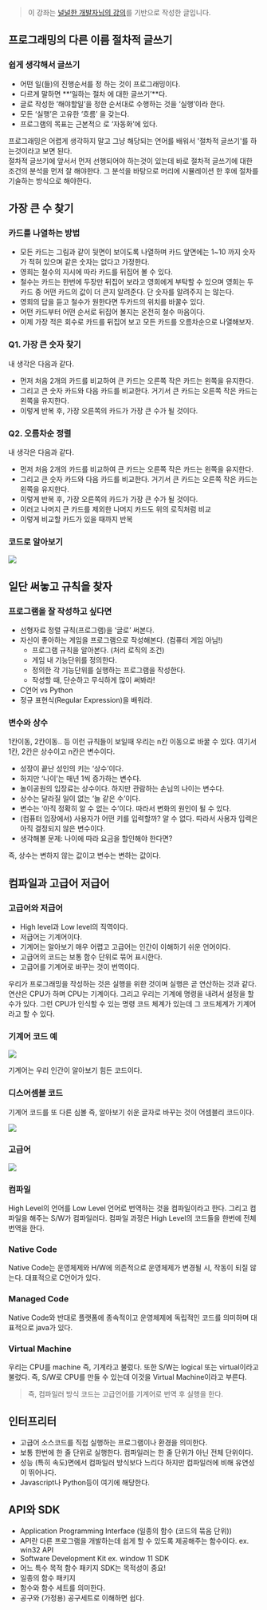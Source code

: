> 이 강좌는 [널널한 개발자님의 강의](https://www.inflearn.com/course/%EB%84%93%EA%B3%A0%EC%96%95%EA%B2%8C-%EC%BB%B4%EA%B3%B5-%EC%A0%84%EA%B3%B5%EC%9E%90/dashboard)를 기반으로 작성한 글입니다.

## 프로그래밍의 다른 이름 절차적 글쓰기

### 쉽게 생각해서 글쓰기

- 어떤 일(들)의 진행순서를 정 하는 것이 프로그래밍이다.
- 다르게 말하면 **‘일하는 절차 에 대한 글쓰기’**다.
- 글로 작성한 ‘해야할일’을 정한 순서대로 수행하는 것을 ‘실행’이라 한다.
- 모든 ‘실행’은 고유한 ‘흐름’ 을 갖는다.
- 프로그램의 목표는 근본적으 로 ‘자동화’에 있다.

프로그래밍은 어렵게 생각하지 말고 그냥 해당되는 언어를 배워서 '절차적 글쓰기'를 하는것이라고 보면 된다.  
절차적 글쓰기에 앞서서 먼저 선행되어야 하는것이 있는데 바로 절차적 글쓰기에 대한 조건의 분석을 먼저 잘 해야한다. 그 분석을 바탕으로 머리에 시뮬레이션 한 후에 절차를 기술하는 방식으로 해야한다.

## 가장 큰 수 찾기

### 카드를 나열하는 방법

- 모든 카드는 그림과 같이 뒷면이 보이도록 나열하며 카드 앞면에는 1~10 까지 숫자가 적혀 있으며 같은 숫자는 없다고 가정한다.
- 영희는 철수의 지시에 따라 카드를 뒤집어 볼 수 있다.
- 철수는 카드는 한번에 두장만 뒤집어 보라고 영희에게 부탁할 수 있으며 영희는 두 카드 중 어떤 카드의 값이 더 큰지 알려준다. 단 숫자를 알려주지 는 않는다.
- 영희의 답을 듣고 철수가 원한다면 두카드의 위치를 바꿀수 있다.
- 어떤 카드부터 어떤 순서로 뒤집어 볼지는 온전히 철수 마음이다.
- 이제 가장 적은 회수로 카드를 뒤집어 보고 모든 카드를 오름차순으로 나열해보자.

### Q1. 가장 큰 숫자 찾기

내 생각은 다음과 같다.

- 먼저 처음 2개의 카드를 비교하여 큰 카드는 오른쪽 작은 카드는 왼쪽을 유지한다.
- 그리고 큰 숫자 카드와 다음 카드를 비교한다. 거기서 큰 카드는 오른쪽 작은 카드는 왼쪽을 유지한다.
- 이렇게 반복 후, 가장 오른쪽의 카드가 가장 큰 수가 될 것이다.

### Q2. 오름차순 정렬

내 생각은 다음과 같다.

- 먼저 처음 2개의 카드를 비교하여 큰 카드는 오른쪽 작은 카드는 왼쪽을 유지한다.
- 그리고 큰 숫자 카드와 다음 카드를 비교한다. 거기서 큰 카드는 오른쪽 작은 카드는 왼쪽을 유지한다.
- 이렇게 반복 후, 가장 오른쪽의 카드가 가장 큰 수가 될 것이다.
- 이러고 나머지 큰 카드를 제외한 나머지 카드도 위의 로직처럼 비교
- 이렇게 비교할 카드가 있을 때까지 반복

### 코드로 알아보기

![](https://velog.velcdn.com/images/bini/post/2e766c2b-d560-4a1b-b533-ad8149d9b860/image.png)

## 일단 써놓고 규칙을 찾자

### 프로그램을 잘 작성하고 싶다면

- 선형자료 정렬 규칙(프로그램)을 ‘글로’ 써본다.
- 자신이 좋아하는 게임을 프로그램으로 작성해본다. (컴퓨터 게임 아님!)
  - 프로그램 규칙을 알아본다. (처리 로직의 조건)
  - 게임 내 기능단위를 정의한다.
  - 정의한 각 기능단위를 실행하는 프로그램을 작성한다.
  - 작성할 때, 단순하고 무식하게 많이 써봐라!
- C언어 vs Python
- 정규 표현식(Regular Expression)을 배워라.

### 변수와 상수

1칸이동, 2칸이동.. 등 이런 규칙들이 보일때 우리는 n칸 이동으로 바꿀 수 있다. 여기서 1칸, 2칸은 상수이고 n칸은 변수이다.

- 성장이 끝난 성인의 키는 ‘상수’이다.
- 하지만 ‘나이’는 매년 1씩 증가하는 변수다.
- 놀이공원의 입장료는 상수이다. 하지만 관람하는 손님의 나이는 변수다.
- 상수는 달라질 일이 없는 ‘늘 같은 수’이다.
- 변수는 ‘아직 정확히 알 수 없는 수’이다. 따라서 변화의 원인이 될 수 있다.
- (컴퓨터 입장에서) 사용자가 어떤 키를 입력할까? 알 수 없다. 따라서 사용자 입력은 아직 결정되지 않은 변수이다.
- 생각해볼 문제: 나이에 따라 요금을 할인해야 한다면?

즉, 상수는 변하지 않는 값이고 변수는 변하는 값이다.

## 컴파일과 고급어 저급어

### 고급어와 저급어

- High level과 Low level의 직역이다.
- 저급어는 기계어이다.
- 기계어는 알아보기 매우 어렵고 고급어는 인간이 이해하기 쉬운 언어이다.
- 고급어의 코드는 보통 함수 단위로 묶어 표시한다.
- 고급어를 기계어로 바꾸는 것이 번역이다.

우리가 프로그래밍을 작성하는 것은 실행을 위한 것이며 실행은 곧 연산하는 것과 같다. 연산은 CPU가 하며 CPU는 기계이다. 그리고 우리는 기계에 명령을 내려서 설정을 할 수가 있다. 그런 CPU가 인식할 수 있는 명령 코드 체계가 있는데 그 코드체계가 기계어라고 할 수 있다.

### 기계어 코드 예

![](https://velog.velcdn.com/images/bini/post/90ade1d7-9048-49a7-b750-ba7ecbca8d20/image.png)

기계어는 우리 인간이 알아보기 힘든 코드이다.

### 디스어셈블 코드

기계어 코드를 또 다른 심볼 즉, 알아보기 쉬운 글자로 바꾸는 것이 어셈블리 코드이다.

![](https://velog.velcdn.com/images/bini/post/e21802ce-df00-4c53-843a-27714d78a26e/image.png)

### 고급어

![](https://velog.velcdn.com/images/bini/post/a85b8be3-8b82-42e6-adf0-c4d7d1415406/image.png)

### 컴파일

High Level의 언어를 Low Level 언어로 번역하는 것을 컴파일이라고 한다. 그리고 컴파일을 해주는 S/W가 컴파일러다. 컴파일 과정은 High Level의 코드들을 한번에 전체 번역을 한다.

### Native Code

Native Code는 운영체제와 H/W에 의존적으로 운영체제가 변경될 시, 작동이 되질 않는다. 대표적으로 C언어가 있다.

### Managed Code

Native Code와 반대로 플랫폼에 종속적이고 운영체제에 독립적인 코드를 의미하며 대표적으로 java가 있다.

### Virtual Machine

우리는 CPU를 machine 즉, 기계라고 불렀다. 또한 S/W는 logical 또는 virtual이라고 불렀다. 즉, S/W로 CPU를 만들 수 있는데 이것을 Virtual Machine이라고 부른다.

> 즉, 컴파일러 방식 코드는 고급언어를 기계어로 번역 후 실행을 한다.

## 인터프리터

- 고급어 소스코드를 직접 실행하는 프로그램이나 환경을 의미한다.
- 보통 한번에 한 줄 단위로 실행한다. 컴파일러는 한 줄 단위가 아닌 전체 단위이다.
- 성능 (특히 속도)면에서 컴파일러 방식보다 느리다 하지만 컴파일러에 비해 유연성이 뛰어나다.
- Javascript나 Python등이 여기에 해당한다.

## API와 SDK

- Application Programming Interface (일종의 함수 (코드의 묶음 단위))
- API란 다른 프로그램을 개발하는데 쉽게 할 수 있도록 제공해주는 함수이다. ex. win32 API
- Software Development Kit ex. window 11 SDK
- 어느 특수 목적 함수 패키지 SDK는 목적성이 중요!
- 일종의 함수 패키지
- 함수와 함수 세트를 의미한다.
- 공구와 (가정용) 공구세트로 이해하면 쉽다.
